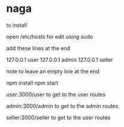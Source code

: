 # naga

to install 

open /etc/hosts for edit using sudo

add these lines at the end 


127.0.0.1       user
127.0.0.1       admin
127.0.0.1       seller


note to leave an empty line at the end


npm install
npm start

user:3000/user to get to the user routes

admin:3000/admin to get to the admin routes

seller:3000/seller to get to the user routes
